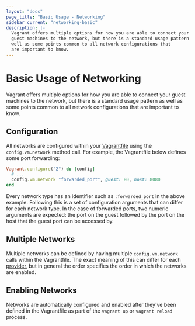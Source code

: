 ```yaml
---
layout: "docs"
page_title: "Basic Usage - Networking"
sidebar_current: "networking-basic"
description: |-
  Vagrant offers multiple options for how you are able to connect your
  guest machines to the network, but there is a standard usage pattern as
  well as some points common to all network configurations that
  are important to know.
---
```


# Basic Usage of Networking

Vagrant offers multiple options for how you are able to connect your
guest machines to the network, but there is a standard usage pattern as
well as some points common to all network configurations that
are important to know.

## Configuration

All networks are configured within your [Vagrantfile](/docs/vagrantfile/)
using the `config.vm.network` method call. For example, the Vagrantfile
below defines some port forwarding:

```ruby
Vagrant.configure("2") do |config|
  # ...
  config.vm.network "forwarded_port", guest: 80, host: 8080
end
```

Every network type has an identifier such as `:forwarded_port` in the above
example. Following this is a set of configuration arguments that can differ
for each network type. In the case of forwarded ports, two numeric arguments
are expected: the port on the guest followed by the port on the host that
the guest port can be accessed by.

## Multiple Networks

Multiple networks can be defined by having multiple `config.vm.network`
calls within the Vagrantfile. The exact meaning of this can differ for
each [provider](/docs/providers/), but in general the order specifies
the order in which the networks are enabled.

## Enabling Networks

Networks are automatically configured and enabled after they've been defined
in the Vagrantfile as part of the `vagrant up` or `vagrant reload` process.
